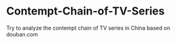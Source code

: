 # Contempt-Chain-of-TV-Series
Try to analyze the contempt chain of TV series in China based on douban.com
